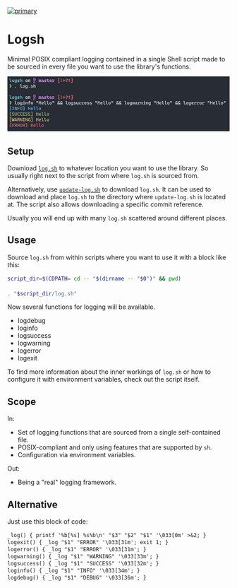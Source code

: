 [![primary](https://github.com/trallnag/logsh/actions/workflows/primary.yaml/badge.svg)](https://github.com/trallnag/logsh/actions/workflows/primary.yaml)

# Logsh

Minimal POSIX compliant logging contained in a single Shell script
made to be sourced in every file you want to use the library's functions.

![screenshot-console-logsh](images/screenshot-console-logsh.png)

## Setup

Download [`log.sh`](log.sh) to whatever location you want to use the library.
So usually right next to the script from where `log.sh` is sourced from.

Alternatively, use [`update-log.sh`](update-log.sh) to download `log.sh`.
It can be used to download and place `log.sh` to the directory where
`update-log.sh` is located at. The script also allows downloading a specific
commit reference.

Usually you will end up with many `log.sh` scattered around different places.

## Usage

Source `log.sh` from within scripts where you want to use it with a block like this:

```sh
script_dir=$(CDPATH= cd -- "$(dirname -- "$0")" && pwd)

. "$script_dir/log.sh"
```

Now several functions for logging will be available.

- logdebug
- loginfo
- logsuccess
- logwarning
- logerror
- logexit

To find more information about the inner workings of `log.sh` or how to
configure it with environment variables, check out the script itself.

## Scope

In:

- Set of logging functions that are sourced from a single self-contained file.
- POSIX-compliant and only using features that are supported by `sh`.
- Configuration via environment variables.

Out:

- Being a "real" logging framework.

## Alternative

Just use this block of code:

```shell
_log() { printf '%b[%s] %s%b\n' "$3" "$2" "$1" '\033[0m' >&2; }
logexit() { _log "$1" "ERROR" '\033[31m'; exit 1; }
logerror() { _log "$1" "ERROR" '\033[31m'; }
logwarning() { _log "$1" "WARNING" '\033[33m'; }
logsuccess() { _log "$1" "SUCCESS" '\033[32m'; }
loginfo() { _log "$1" "INFO" '\033[34m'; }
logdebug() { _log "$1" "DEBUG" '\033[36m'; }
```
